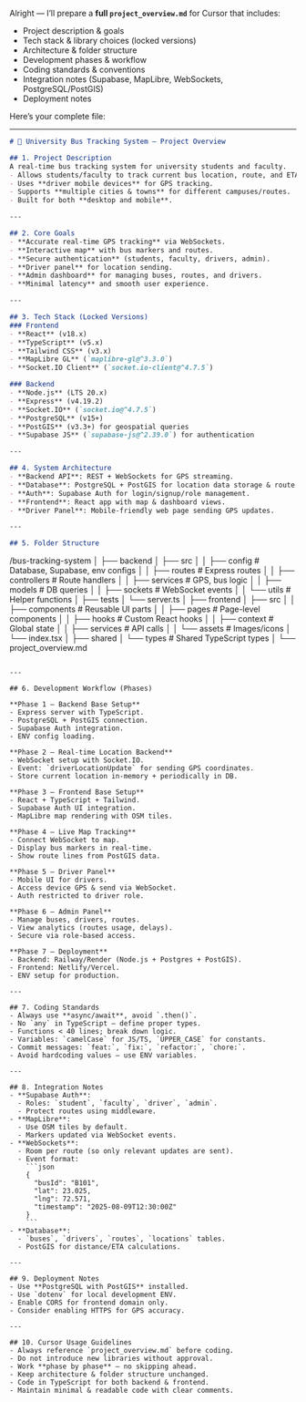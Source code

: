 Alright — I’ll prepare a **full `project_overview.md`** for Cursor that includes:

* Project description & goals
* Tech stack & library choices (locked versions)
* Architecture & folder structure
* Development phases & workflow
* Coding standards & conventions
* Integration notes (Supabase, MapLibre, WebSockets, PostgreSQL/PostGIS)
* Deployment notes

Here’s your complete file:

---

```markdown
# 🚌 University Bus Tracking System — Project Overview

## 1. Project Description
A real-time bus tracking system for university students and faculty.  
- Allows students/faculty to track current bus location, route, and ETA.  
- Uses **driver mobile devices** for GPS tracking.  
- Supports **multiple cities & towns** for different campuses/routes.  
- Built for both **desktop and mobile**.

---

## 2. Core Goals
- **Accurate real-time GPS tracking** via WebSockets.  
- **Interactive map** with bus markers and routes.  
- **Secure authentication** (students, faculty, drivers, admin).  
- **Driver panel** for location sending.  
- **Admin dashboard** for managing buses, routes, and drivers.  
- **Minimal latency** and smooth user experience.

---

## 3. Tech Stack (Locked Versions)
### Frontend
- **React** (v18.x)  
- **TypeScript** (v5.x)  
- **Tailwind CSS** (v3.x)  
- **MapLibre GL** (`maplibre-gl@^3.3.0`)  
- **Socket.IO Client** (`socket.io-client@^4.7.5`)  

### Backend
- **Node.js** (LTS 20.x)  
- **Express** (v4.19.2)  
- **Socket.IO** (`socket.io@^4.7.5`)  
- **PostgreSQL** (v15+)  
- **PostGIS** (v3.3+) for geospatial queries  
- **Supabase JS** (`supabase-js@^2.39.0`) for authentication  

---

## 4. System Architecture
- **Backend API**: REST + WebSockets for GPS streaming.  
- **Database**: PostgreSQL + PostGIS for location data storage & route mapping.  
- **Auth**: Supabase Auth for login/signup/role management.  
- **Frontend**: React app with map & dashboard views.  
- **Driver Panel**: Mobile-friendly web page sending GPS updates.  

---

## 5. Folder Structure

```

/bus-tracking-system
│
├── backend
│   ├── src
│   │   ├── config        # Database, Supabase, env configs
│   │   ├── routes        # Express routes
│   │   ├── controllers   # Route handlers
│   │   ├── services      # GPS, bus logic
│   │   ├── models        # DB queries
│   │   ├── sockets       # WebSocket events
│   │   └── utils         # Helper functions
│   ├── tests
│   └── server.ts
│
├── frontend
│   ├── src
│   │   ├── components    # Reusable UI parts
│   │   ├── pages         # Page-level components
│   │   ├── hooks         # Custom React hooks
│   │   ├── context       # Global state
│   │   ├── services      # API calls
│   │   └── assets        # Images/icons
│   └── index.tsx
│
├── shared
│   └── types             # Shared TypeScript types
│
└── project\_overview\.md

````

---

## 6. Development Workflow (Phases)

**Phase 1 — Backend Base Setup**
- Express server with TypeScript.
- PostgreSQL + PostGIS connection.
- Supabase Auth integration.
- ENV config loading.

**Phase 2 — Real-time Location Backend**
- WebSocket setup with Socket.IO.
- Event: `driverLocationUpdate` for sending GPS coordinates.
- Store current location in-memory + periodically in DB.

**Phase 3 — Frontend Base Setup**
- React + TypeScript + Tailwind.
- Supabase Auth UI integration.
- MapLibre map rendering with OSM tiles.

**Phase 4 — Live Map Tracking**
- Connect WebSocket to map.
- Display bus markers in real-time.
- Show route lines from PostGIS data.

**Phase 5 — Driver Panel**
- Mobile UI for drivers.
- Access device GPS & send via WebSocket.
- Auth restricted to driver role.

**Phase 6 — Admin Panel**
- Manage buses, drivers, routes.
- View analytics (routes usage, delays).
- Secure via role-based access.

**Phase 7 — Deployment**
- Backend: Railway/Render (Node.js + Postgres + PostGIS).  
- Frontend: Netlify/Vercel.  
- ENV setup for production.

---

## 7. Coding Standards
- Always use **async/await**, avoid `.then()`.
- No `any` in TypeScript — define proper types.
- Functions < 40 lines; break down logic.
- Variables: `camelCase` for JS/TS, `UPPER_CASE` for constants.
- Commit messages: `feat:`, `fix:`, `refactor:`, `chore:`.
- Avoid hardcoding values — use ENV variables.

---

## 8. Integration Notes
- **Supabase Auth**:
  - Roles: `student`, `faculty`, `driver`, `admin`.
  - Protect routes using middleware.
- **MapLibre**:
  - Use OSM tiles by default.
  - Markers updated via WebSocket events.
- **WebSockets**:
  - Room per route (so only relevant updates are sent).
  - Event format:
    ```json
    {
      "busId": "B101",
      "lat": 23.025,
      "lng": 72.571,
      "timestamp": "2025-08-09T12:30:00Z"
    }
    ```
- **Database**:
  - `buses`, `drivers`, `routes`, `locations` tables.
  - PostGIS for distance/ETA calculations.

---

## 9. Deployment Notes
- Use **PostgreSQL with PostGIS** installed.
- Use `dotenv` for local development ENV.
- Enable CORS for frontend domain only.
- Consider enabling HTTPS for GPS accuracy.

---

## 10. Cursor Usage Guidelines
- Always reference `project_overview.md` before coding.
- Do not introduce new libraries without approval.
- Work **phase by phase** — no skipping ahead.
- Keep architecture & folder structure unchanged.
- Code in TypeScript for both backend & frontend.
- Maintain minimal & readable code with clear comments.